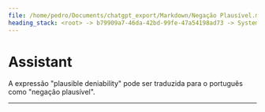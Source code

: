 ```yaml
---
file: /home/pedro/Documents/chatgpt_export/Markdown/Negação Plausível.md
heading_stack: <root> -> b79909a7-46da-42bd-99fe-47a54198ad73 -> System -> 4dc773fb-c4ab-4500-a0f2-1d7c9226ba7c -> System -> aaa29cda-cc49-4318-8436-a6bd15da400e -> User -> a1ce43a6-7b9b-4a69-8c38-b1c7a09404c3 -> Assistant
---
```

# Assistant

A expressão "plausible deniability" pode ser traduzida para o português como "negação plausível".

---
